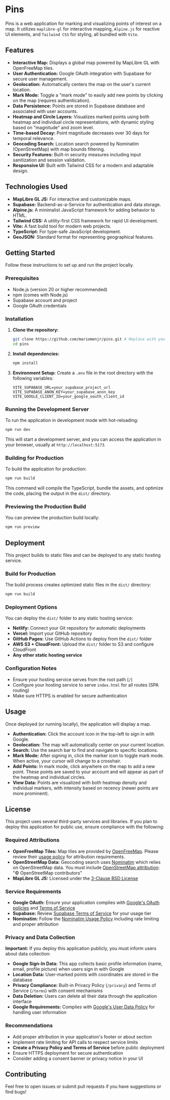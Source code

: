 # Pins

Pins is a web application for marking and visualizing points of interest on a map. It utilizes `maplibre-gl` for interactive mapping, `Alpine.js` for reactive UI elements, and `Tailwind CSS` for styling, all bundled with `Vite`.

## Features

*   **Interactive Map:** Displays a global map powered by MapLibre GL with OpenFreeMap tiles.
*   **User Authentication:** Google OAuth integration with Supabase for secure user management.
*   **Geolocation:** Automatically centers the map on the user's current location.
*   **Mark Mode:** Toggle a "mark mode" to easily add new points by clicking on the map (requires authentication).
*   **Data Persistence:** Points are stored in Supabase database and associated with user accounts.
*   **Heatmap and Circle Layers:** Visualizes marked points using both heatmap and individual circle representations, with dynamic styling based on "magnitude" and zoom level.
*   **Time-based Decay:** Point magnitude decreases over 30 days for temporal relevance.
*   **Geocoding Search:** Location search powered by Nominatim (OpenStreetMap) with map bounds filtering.
*   **Security Features:** Built-in security measures including input sanitization and session validation.
*   **Responsive UI:** Built with Tailwind CSS for a modern and adaptable design.

## Technologies Used

*   **MapLibre GL JS:** For interactive and customizable maps.
*   **Supabase:** Backend-as-a-Service for authentication and data storage.
*   **Alpine.js:** A minimalist JavaScript framework for adding behavior to HTML.
*   **Tailwind CSS:** A utility-first CSS framework for rapid UI development.
*   **Vite:** A fast build tool for modern web projects.
*   **TypeScript:** For type-safe JavaScript development.
*   **GeoJSON:** Standard format for representing geographical features.

## Getting Started

Follow these instructions to set up and run the project locally.

### Prerequisites

*   Node.js (version 20 or higher recommended)
*   npm (comes with Node.js)
*   Supabase account and project
*   Google OAuth credentials

### Installation

1.  **Clone the repository:**
    ```bash
    git clone https://github.com/mariomenjr/pins.git # Replace with your actual repo URL
    cd pins
    ```

2.  **Install dependencies:**
    ```bash
    npm install
    ```

3.  **Environment Setup:**
    Create a `.env` file in the root directory with the following variables:
    ```env
    VITE_SUPABASE_URL=your_supabase_project_url
    VITE_SUPABASE_ANON_KEY=your_supabase_anon_key
    VITE_GOOGLE_CLIENT_ID=your_google_oauth_client_id
    ```

### Running the Development Server

To run the application in development mode with hot-reloading:

```bash
npm run dev
```

This will start a development server, and you can access the application in your browser, usually at `http://localhost:5173`.

### Building for Production

To build the application for production:

```bash
npm run build
```

This command will compile the TypeScript, bundle the assets, and optimize the code, placing the output in the `dist/` directory.

### Previewing the Production Build

You can preview the production build locally:

```bash
npm run preview
```

## Deployment

This project builds to static files and can be deployed to any static hosting service.

### Build for Production

The build process creates optimized static files in the `dist/` directory:

```bash
npm run build
```

### Deployment Options

You can deploy the `dist/` folder to any static hosting service:

*   **Netlify:** Connect your Git repository for automatic deployments
*   **Vercel:** Import your GitHub repository
*   **GitHub Pages:** Use GitHub Actions to deploy from the `dist/` folder
*   **AWS S3 + CloudFront:** Upload the `dist/` folder to S3 and configure CloudFront
*   **Any other static hosting service**

### Configuration Notes

*   Ensure your hosting service serves from the root path (`/`)
*   Configure your hosting service to serve `index.html` for all routes (SPA routing)
*   Make sure HTTPS is enabled for secure authentication

## Usage

Once deployed (or running locally), the application will display a map.

*   **Authentication:** Click the account icon in the top-left to sign in with Google.
*   **Geolocation:** The map will automatically center on your current location.
*   **Search:** Use the search bar to find and navigate to specific locations.
*   **Mark Mode:** After signing in, click the marker icon to toggle mark mode. When active, your cursor will change to a crosshair.
*   **Add Points:** In mark mode, click anywhere on the map to add a new point. These points are saved to your account and will appear as part of the heatmap and individual circles.
*   **View Data:** Points are visualized with both heatmap density and individual markers, with intensity based on recency (newer points are more prominent).

## License

This project uses several third-party services and libraries. If you plan to deploy this application for public use, ensure compliance with the following:

### Required Attributions

*   **OpenFreeMap Tiles:** Map tiles are provided by [OpenFreeMap](https://openfreemap.org/). Please review their [usage policy](https://openfreemap.org/) for attribution requirements.
*   **OpenStreetMap Data:** Geocoding search uses [Nominatim](https://nominatim.openstreetmap.org/) which relies on OpenStreetMap data. You must include [OpenStreetMap attribution](https://www.openstreetmap.org/copyright): "© OpenStreetMap contributors"
*   **MapLibre GL JS:** Licensed under the [3-Clause BSD License](https://github.com/maplibre/maplibre-gl-js/blob/main/LICENSE.txt)

### Service Requirements

*   **Google OAuth:** Ensure your application complies with [Google's OAuth policies](https://developers.google.com/identity/protocols/oauth2) and [Terms of Service](https://developers.google.com/terms/)
*   **Supabase:** Review [Supabase Terms of Service](https://supabase.com/terms) for your usage tier
*   **Nominatim:** Follow the [Nominatim Usage Policy](https://operations.osmfoundation.org/policies/nominatim/) including rate limiting and proper attribution

### Privacy and Data Collection

**Important:** If you deploy this application publicly, you must inform users about data collection:

*   **Google Sign-In Data:** This app collects basic profile information (name, email, profile picture) when users sign in with Google
*   **Location Data:** User-marked points with coordinates are stored in the database
*   **Privacy Compliance:** Built-in Privacy Policy (`/privacy`) and Terms of Service (`/terms`) with consent mechanisms
*   **Data Deletion:** Users can delete all their data through the application interface
*   **Google Requirements:** Complies with [Google's User Data Policy](https://developers.google.com/terms/api-services-user-data-policy) for handling user information

### Recommendations

*   Add proper attribution in your application's footer or about section
*   Implement rate limiting for API calls to respect service limits
*   **Create a Privacy Policy and Terms of Service** before public deployment
*   Ensure HTTPS deployment for secure authentication
*   Consider adding a consent banner or privacy notice in your UI

## Contributing

Feel free to open issues or submit pull requests if you have suggestions or find bugs!
